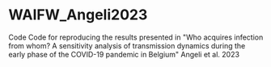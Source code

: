 # WAIFW_Angeli2023
Code Code for reproducing the results presented in "Who acquires infection from whom? A sensitivity analysis of transmission dynamics during the early phase of the COVID-19 pandemic in Belgium" Angeli et al. 2023
